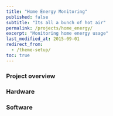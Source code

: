 ```yaml
---
title: "Home Energy Monitoring"
published: false
subtitle: "Its all a bunch of hot air"
permalink: /projects/home_energy/
excerpt: "Monitoring home energy usage"
last_modified_at: 2015-09-01
redirect_from:
  - /theme-setup/
toc: true
---
```


### Project overview


### Hardware


### Software
